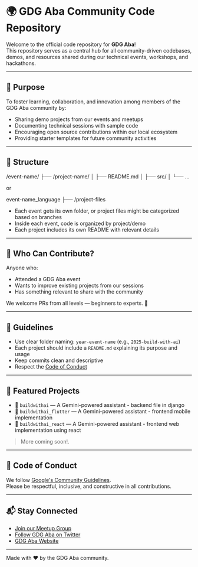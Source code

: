# 🌍 GDG Aba Community Code Repository

Welcome to the official code repository for **GDG Aba**!  
This repository serves as a central hub for all community-driven codebases, demos, and resources shared during our technical events, workshops, and hackathons.

---

## 🎯 Purpose

To foster learning, collaboration, and innovation among members of the GDG Aba community by:

- Sharing demo projects from our events and meetups
- Documenting technical sessions with sample code
- Encouraging open source contributions within our local ecosystem
- Providing starter templates for future community activities

---

## 📁 Structure
/event-name/
├── /project-name/
│   ├── README.md
│   ├── src/
│   └── …

or

event-name_language
├── /project-files


- Each event gets its own folder, or project files might be categorized based on branches
- Inside each event, code is organized by project/demo
- Each project includes its own README with relevant details

---

## 🧠 Who Can Contribute?

Anyone who:
- Attended a GDG Aba event
- Wants to improve existing projects from our sessions
- Has something relevant to share with the community

We welcome PRs from all levels — beginners to experts. 💪

---

## 📌 Guidelines

- Use clear folder naming: `year-event-name` (e.g., `2025-build-with-ai`)
- Each project should include a `README.md` explaining its purpose and usage
- Keep commits clean and descriptive
- Respect the [Code of Conduct](https://developers.google.com/events/gdd-europe/code-of-conduct)

---

## 🚀 Featured Projects

- 🧠 `buildwithai` — A Gemini-powered assistant - backend file in django
- 🧠 `buildwithai_flutter` — A Gemini-powered assistant - frontend mobile implementation
- 🧠 `buildwithai_react` — A Gemini-powered assistant - frontend web implementation using react

> More coming soon!.

---

## 🤝 Code of Conduct

We follow [Google's Community Guidelines](https://developers.google.com/community-guidelines).  
Please be respectful, inclusive, and constructive in all contributions.

---

## 📬 Stay Connected

- [Join our Meetup Group](https://www.meetup.com/gdg-aba/)
- [Follow GDG Aba on Twitter](https://twitter.com/gdgaba)
- [GDG Aba Website](https://gdg.community.dev/gdg-aba/)

---

Made with ❤️ by the GDG Aba community.
